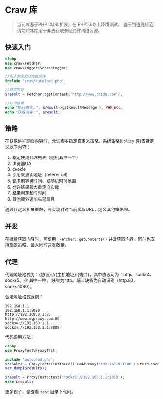 # Craw 库
> 当前库基于PHP CURL扩展，在 PHP5.6以上环境测试。
> 鉴于到道德规范，请勿将本库用于非法获取未经允许网络资源。

## 快速入门

```php
<?php    
use craw\Fetcher;
use craw\Logger\ScreenLogger;

//引入类库自动加载文件
include 'craw/autoload.php';

//获取内容
$result = Fetcher::getContent('http://www.baidu.com');

//打印结果
echo "执行结果：", $result->getResultMessage(), PHP_EOL;
echo "获取内容：", $result;
```

## 策略

在获取远程网页内容时，允许脚本指定自定义策略。系统策略(`Policy` 类)支持定义以下内容：

1. 指定使用代理列表（随机其中一个）
2. 浏览器UA
3. cookie
4. 引用来源页地址（referer url)
5. 请求前等待时间、或随机时间范围
6. 允许结果最大重定向次数
7. 结果判定超时时间
8. 其他额外追加头部信息

通过自定义扩展策略，可实现针对当前爬取URL，定义其他策略项。

## 并发

在批量获取内容时，可使用 ``` Fetcher::getContents()``` 并发获取内容。同时也支持指定策略、最大同时并发数量。

## 代理

代理地址格式为：{协议}://{主机地址}:{端口}，其中协议可为：http、socks4、socks5、空 其中一种，
缺省为http。端口缺省为自动识别（http:80，socks:1080）。

合法地址格式范例：

```
192.168.1.1
192.168.1.1:8080
http://192.168.0.1:80
http://www.myproxy.com:80
socks4://192.168.1.1
socks4://192.168.1.1:8888
```

代码调用方法：

```php
<?php
use ProxyTest\ProxyTest;

include 'autoload.php';
$results = ProxyTest::instance()->addProxy('192.168.0.1:80')->testConcurrent();
var_dump($results);

$result = ProxyTest::test('socks5://192.168.1.1:1080');
echo $result;

```

更多例子，请查看 ``test`` 目录下代码。

